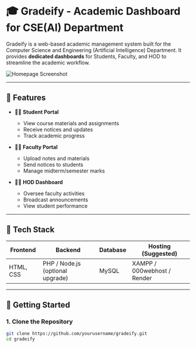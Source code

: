 # 🎓 Gradeify - Academic Dashboard for CSE(AI) Department

Gradeify is a web-based academic management system built for the Computer Science and Engineering (Artificial Intelligence) Department. It provides **dedicated dashboards** for Students, Faculty, and HOD to streamline the academic workflow.

![Homepage Screenshot](https://drive.google.com/file/d/1zfQZm6Gf-F_8VbWg8zCKCyiPcM1ptC4j/view?usp=sharing)

---

## 📌 Features

- 🧑‍🎓 **Student Portal**
  - View course materials and assignments
  - Receive notices and updates
  - Track academic progress

- 👨‍🏫 **Faculty Portal**
  - Upload notes and materials
  - Send notices to students
  - Manage midterm/semester marks

- 🧑‍💼 **HOD Dashboard**
  - Oversee faculty activities
  - Broadcast announcements
  - View student performance

---

## 🧰 Tech Stack

| Frontend   | Backend      | Database | Hosting (Suggested)   |
|------------|--------------|----------|------------------------|
| HTML, CSS  | PHP / Node.js (optional upgrade) | MySQL    | XAMPP / 000webhost / Render |

---

## 🚀 Getting Started

### 1. Clone the Repository

```bash
git clone https://github.com/yourusername/gradeify.git
cd gradeify
